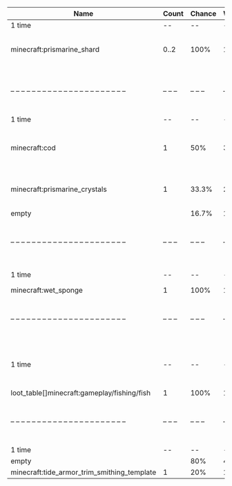 | Name                                        | Count | Chance | Weight | Comment                                                                                  |
| ------------------------------------------- | ----- | ------ | ------ | ---------------------------------------------------------------------------------------- |
| 1 time                                      |    -- |     -- |     -- |                                                                                          |
| minecraft:prismarine_shard                  |  0..2 |   100% |      1 | add drop: 0..1 * level {enchantment: looting}                                            |
| – – – – – – – – – – – – – – – – – – – – – – | – – – | – – –  | – – –  | – – – – – – – – – – – – – – – – – – – – – – – – – – – – – – – – – – – – – – – – – – – –  |
| 1 time                                      |    -- |     -- |     -- |                                                                                          |
| minecraft:cod                               |     1 |    50% |    3/6 | add drop: 0..1 * level {enchantment: looting}, furnace smelt                             |
| minecraft:prismarine_crystals               |     1 |  33.3% |    2/6 | add drop: 0..1 * level {enchantment: looting}                                            |
| empty                                       |       |  16.7% |    1/6 |                                                                                          |
| – – – – – – – – – – – – – – – – – – – – – – | – – – | – – –  | – – –  | – – – – – – – – – – – – – – – – – – – – – – – – – – – – – – – – – – – – – – – – – – – –  |
| 1 time                                      |    -- |     -- |     -- | killed by player                                                                         |
| minecraft:wet_sponge                        |     1 |   100% |      1 |                                                                                          |
| – – – – – – – – – – – – – – – – – – – – – – | – – – | – – –  | – – –  | – – – – – – – – – – – – – – – – – – – – – – – – – – – – – – – – – – – – – – – – – – – –  |
| 1 time                                      |    -- |     -- |     -- | killed by player, random chance: 0.035%|{enchantment: looting}: 0.035% + 0.01%*(level-1) |
| loot_table[]minecraft:gameplay/fishing/fish |     1 |   100% |      1 | furnace smelt                                                                            |
| – – – – – – – – – – – – – – – – – – – – – – | – – – | – – –  | – – –  | – – – – – – – – – – – – – – – – – – – – – – – – – – – – – – – – – – – – – – – – – – – –  |
| 1 time                                      |    -- |     -- |     -- |                                                                                          |
| empty                                       |       |    80% |    4/5 |                                                                                          |
| minecraft:tide_armor_trim_smithing_template |     1 |    20% |    1/5 |                                                                                          |
